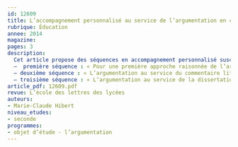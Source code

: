 ```yaml
---
id: 12609
title: L’accompagnement personnalisé au service de l’argumentation en classe de seconde
rubrique: Éducation 
annee: 2014
magazine: 
pages: 3
description: 
  Cet article propose des séquences en accompagnement personnalisé susceptibles d’offrir une véritable progression sur l’année dans le domaine de l’argumentation :
  –  première séquence : « Pour une première approche raisonnée de l’argumentation ; de l’oral vers l’écrit » ;
  – deuxième séquence : « L’argumentation au service du commentaire littéraire » ;
  – troisième séquence : « L’argumentation au service de la dissertation ».
article_pdf: 12609.pdf
revue: L’école des lettres des lycées
auteurs:
- Marie-Claude Hibert
niveau_etudes:
- seconde
programmes:
- objet d’étude - l’argumentation
---
```

